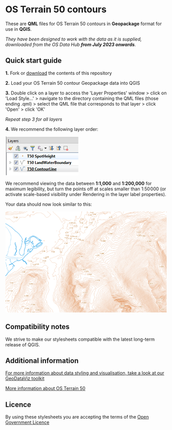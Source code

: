﻿# OS Terrain 50 contours

These are **QML** files for OS Terrain 50 contours in **Geopackage** format for use in **QGIS**.

*They have been designed to work with the data as it is supplied, downloaded from the OS Data Hub **from July 2023 onwards**.*

## Quick start guide

**1.**  Fork or [download](https://github.com/OrdnanceSurvey/OS-Terrain-50-stylesheets/archive/master.zip) the contents of this repository

**2.**  Load your OS Terrain 50 contour Geopackage data into QGIS

**3.**  Double click on a layer to access the 'Layer Properties' window > click on 'Load Style...' > navigate to the directory containing the QML files (those ending .qml) > select the QML file that corresponds to that layer > click 'Open' > click 'OK'

*Repeat step 3 for all layers*

**4.**  We recommend the following layer order:

  ![Screenshot](https://github.com/OrdnanceSurvey/OS-Terrain-50-stylesheets/blob/7aca2762432e4405c56dfa8cf8ecae6a02d130f6/Geopackage%20stylesheets%20(post%20July%202023)/QGIS%20stylesheets%20(QML)/images/OS_Terrain_50_layer_order.png "Recommended layer order for OS Terrain 50 contours")

We recommend viewing the data between **1:1,000** and **1:200,000** for maximum legibility, but turn the points off at scales smaller than 1:50 000 (or activate scale-based visibility under Rendering in the layer label properties).

Your data should now look similar to this: 

  ![Screenshot](https://github.com/OrdnanceSurvey/OS-Terrain-50-stylesheets/blob/4a5dfc1a327f9b0ef11b4d199e5d1b9235ddb2ad/Geopackage%20stylesheets%20(post%20July%202023)/QGIS%20stylesheets%20(QML)/images/OS_Terrain_50_screenshot.png "Screenshot of OS Terrain 50 contours")

## Compatibility notes

We strive to make our stylesheets compatible with the latest long-term release of QGIS.

## Additional information

[For more information about data styling and visualisation, take a look at our GeoDataViz toolkit](https://github.com/OrdnanceSurvey/GeoDataViz-Toolkit)

[More information about OS Terrain 50](http://www.ordnancesurvey.co.uk/business-and-government/products/terrain-50.html)


## Licence

By using these stylesheets you are accepting the terms of the [Open Government Licence](http://www.nationalarchives.gov.uk/doc/open-government-licence/version/3/)

